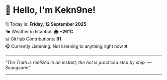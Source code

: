# 👋 Hello, I'm Kekn9ne!

🗓️ Today is: **Friday, 12 September 2025**  
🌤️ Weather in Istanbul: **🌦   +26°C**  
📊 GitHub Contributions: **91**  
🎧 Currently Listening: Not listening to anything right now ❌

---

_"The Truth is realized in an instant; the Act is practiced step by step. — *Seungsahn*"_

---
